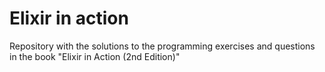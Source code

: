 # Elixir in action
Repository with the solutions to the programming exercises and questions in the book "Elixir in Action (2nd Edition)"